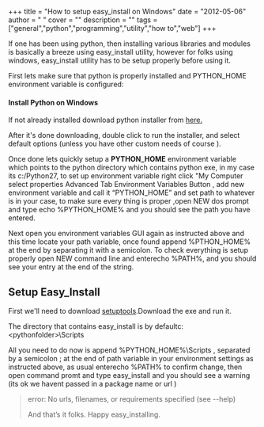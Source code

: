 
+++
title = "How to setup easy_install on Windows"
date = "2012-05-06"
author = " "
cover = ""
description = ""
tags = ["general","python","programming","utility","how to","web"]
+++

 If one has been using python, then installing various libraries and modules is basically a breeze using easy\_install utility, however for folks using windows, easy\_install utility has to be setup properly before using it. 

  First lets make sure that python is properly installed and PYTHON\_HOME environment variable is configured: 

 #### Install Python on Windows

  If not already installed download python installer from [here.](http://python.org/download/) 

  After it's done downloading, double click to run the installer, and select default options (unless you have other custom needs of course ). 

  Once done lets quickly setup a **PYTHON\_HOME** environment variable which points to the python directory which contains python exe, in my case its c:/Python27, to set up environment variable right click "My Computer select properties Advanced Tab Environment Variables Button , add new environment variable and call it “PYTHON\_HOME” and set path to whatever is in your case, to make sure every thing is proper ,open NEW dos prompt and type echo %PYTHON\_HOME% and you should see the path you have entered. 

  Next open you environment variables GUI again as instructed above and this time locate your path variable, once found append %PTHON\_HOME% at the end by separating it with a semicolon. To check everything is setup properly open NEW command line and enterecho %PATH%, and you should see your entry at the end of the string. 

 Setup Easy\_Install
-------------------

  First we'll need to download [setuptools](http://pypi.python.org/pypi/setuptools).Download the exe and run it. 

  The directory that contains easy\_install is by defaultc:\<pythonfolder>\Scripts 

  All you need to do now is append %PYTHON\_HOME%\Scripts , separated by a semicolon ; at the end of path variable in your environment settings as instructed above, as usual enterecho %PATH% to confirm change, then open command promt and type easy\_install and you should see a warning (its ok we havent passed in a package name or url ) 

 
>   error: No urls, filenames, or requirements specified (see --help)   
>  
> 
>    And that’s it folks. Happy easy\_installing. 



